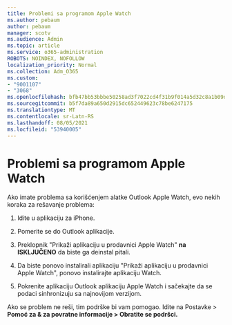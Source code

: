 ```yaml
---
title: Problemi sa programom Apple Watch
ms.author: pebaum
author: pebaum
manager: scotv
ms.audience: Admin
ms.topic: article
ms.service: o365-administration
ROBOTS: NOINDEX, NOFOLLOW
localization_priority: Normal
ms.collection: Adm_O365
ms.custom:
- "9001107"
- "3068"
ms.openlocfilehash: bfb47bb53bbbe50258ad3f7022cd4f31b9f014a5d32c8a1b09da5e775abfcdc0
ms.sourcegitcommit: b5f7da89a650d2915dc652449623c78be6247175
ms.translationtype: MT
ms.contentlocale: sr-Latn-RS
ms.lasthandoff: 08/05/2021
ms.locfileid: "53940005"
---
```

# <a name="trouble-with-the-apple-watch"></a>Problemi sa programom Apple Watch

Ako imate problema sa korišćenjem alatke Outlook Apple Watch, evo nekih koraka za rešavanje problema: 

1. Idite u aplikaciju za iPhone.

2. Pomerite se do Outlook aplikacije.

3. Preklopnik "Prikaži aplikaciju u prodavnici Apple Watch" **na ISKLJUČENO** da biste ga deinstal pitali.

4. Da biste ponovo instalirali aplikaciju "Prikaži aplikaciju u prodavnici Apple Watch", ponovo instalirajte aplikaciju Watch. 

5. Pokrenite aplikaciju Outlook aplikaciju Apple Watch i sačekajte da se podaci sinhronizuju sa najnovijom verzijom. 

Ako se problem ne reši, tim podrške bi vam pomogao. Idite na Postavke > **Pomoć za & za povratne informacije > Obratite se podršci.** 
